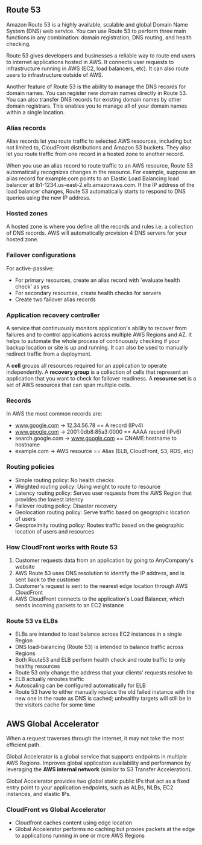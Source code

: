 ## Route 53

Amazon Route 53 is a highly available, scalable and global Domain Name System (DNS) web service. You can use Route 53 to perform three main functions in any combination: domain registration, DNS routing, and health checking.

Route 53 gives developers and businesses a reliable way to route end users to internet applications hosted in AWS. It connects user requests to infrastructure running in AWS (EC2, load balancers, etc). It can also route users to infrastructure outside of AWS.

Another feature of Route 53 is the ability to manage the DNS records for domain names. You can register new domain names directly in Route 53. You can also transfer DNS records for existing domain names by other domain registrars. This enables you to manage all of your domain names within a single location.

### Alias records

Alias records let you route traffic to selected AWS resources, including but not limited to, CloudFront distributions and Amazon S3 buckets. They also let you route traffic from one record in a hosted zone to another record.

When you use an alias record to route traffic to an AWS resource, Route 53 automatically recognizes changes in the resource. For example, suppose an alias record for example.com points to an Elastic Load Balancing load balancer at lb1-1234.us-east-2.elb.amazonaws.com. If the IP address of the load balancer changes, Route 53 automatically starts to respond to DNS queries using the new IP address.

### Hosted zones

A hosted zone is where you define all the records and rules i.e. a collection of DNS records. AWS will automatically provision 4 DNS servers for your hosted zone.

### Failover configurations

For active-passive:

- For primary resources, create an alias record with 'evaluate health check' as yes
- For secondary resources, create health checks for servers
- Create two failover alias records

### Application recovery controller

A service that continuously monitors application's ability to recover from failures and to control applications across multiple AWS Regions and AZ. It helps to automate the whole process of continuously checking if your backup location or site is up and running. It can also be used to manually redirect traffic from a deployment.

A **cell** groups all resources required for an application to operate independently. A **recovery group** is a collection of cells that represent an application that you want to check for failover readiness. A **resource set** is a set of AWS resources that can span multiple cells.

### Records

In AWS the most common records are:

- www.google.com -> 12.34.56.78 == A record (IPv4)
- www.google.com -> 2001:0db8:85a3:0000 == AAAA record (IPv6)
- search.google.com -> www.google.com == CNAME:hostname to hostname
- example.com -> AWS resource == Alias (ELB, CloudFront, S3, RDS, etc)

### Routing policies

- Simple routing policy: No health checks
- Weighted routing policy: Using weight to route to resource
- Latency routing policy: Serves user requests from the AWS Region that provides the lowest latency
- Failover routing policy: Disaster recovery
- Geolocation routing policy: Serve traffic based on geographic location of users
- Geoproximity routing policy: Routes traffic based on the geographic location of users and resources

### How CloudFront works with Route 53

1. Customer requests data from an application by going to AnyCompany's website
2. AWS Route 53 uses DNS resolution to identify the IP address, and is sent back to the customer
3. Customer's request is sent to the nearest edge location through AWS CloudFront
4. AWS CloudFront connects to the application's Load Balancer, which sends incoming packets to an EC2 instance

### Route 53 vs ELBs

- ELBs are intended to load balance across EC2 instances in a single Region
- DNS load-balancing (Route 53) is intended to balance traffic across Regions
- Both Route53 and ELB perform health check and route traffic to only healthy resources
- Route 53 only change the address that your clients' requests resolve to
- ELB actually reroutes traffic
- Autoscaling can be configured automatically for ELB
- Route 53 have to either manually replace the old failed instance with the new one in the route as DNS is cached; unhealthy targets will still be in the visitors cache for some time

## AWS Global Accelerator

When a request traverses through the internet, it may not take the most efficient path.

Global Accelerator is a global service that supports endpoints in multiple AWS Regions. Improves global application availability and performance by leveraging the **AWS internal network** (similar to S3 Transfer Acceleration).

Global Accelerator provides two global static public IPs that act as a fixed entry point to your application endpoints, such as ALBs, NLBs, EC2 instances, and elastic IPs.

### CloudFront vs Global Accelerator

- Cloudfront caches content using edge location
- Global Accelerator performs no caching but proxies packets at the edge to applications running in one or more AWS Regions
